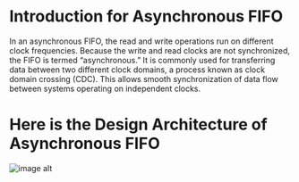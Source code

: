 # Introduction for Asynchronous FIFO
In an asynchronous FIFO, the read and write operations run on different clock frequencies. Because the write and read clocks are not synchronized, the FIFO is termed “asynchronous.” 
It is commonly used for transferring data between two different clock domains, a process known as clock domain crossing (CDC). 
This allows smooth synchronization of data flow between systems operating on independent clocks.

# Here is the Design Architecture of Asynchronous FIFO

![image alt]()

